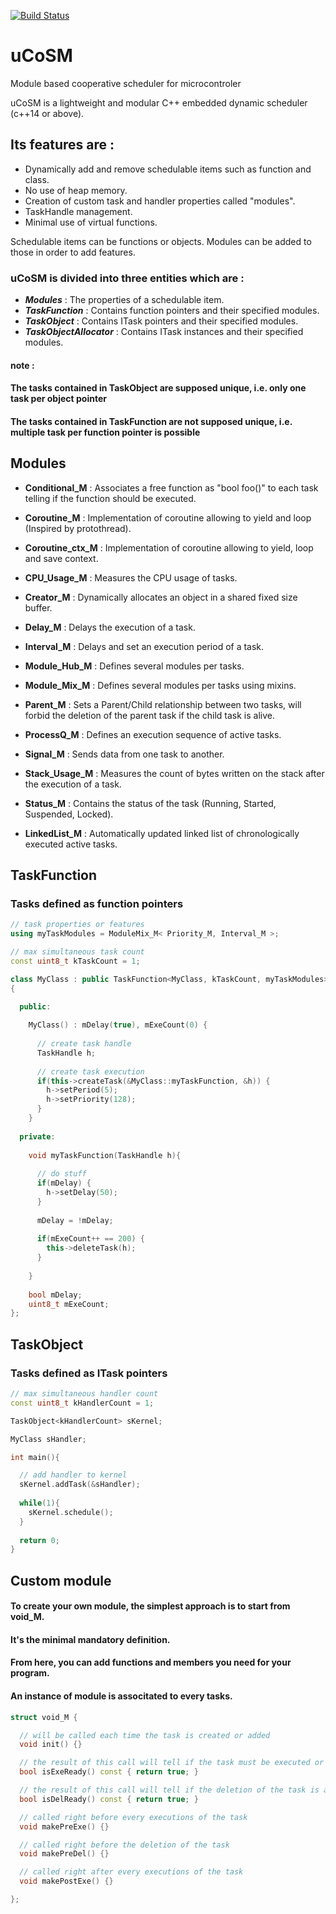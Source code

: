 [![Build Status](https://travis-ci.com/ThomasAUB/uCoSM.svg?branch=master)](https://travis-ci.com/ThomasAUB/uCoSM)

# uCoSM
Module based cooperative scheduler for microcontroler

  uCoSM is a lightweight and modular C++ embedded dynamic scheduler (c++14 or above). 
  
## Its features are :
  
 - Dynamically add and remove schedulable items such as function and class.
 - No use of heap memory.
 - Creation of custom task and handler properties called "modules".
 - TaskHandle management.
 - Minimal use of virtual functions.
   
  
  Schedulable items can be functions or objects. 
  Modules can be added to those in order to add features.
  
### uCoSM is divided into three entities which are :
  
 - ***Modules***     : The properties of a schedulable item.
 - ***TaskFunction*** : Contains function pointers and their specified modules.
 - ***TaskObject***      : Contains ITask pointers and their specified modules.
 - ***TaskObjectAllocator***      : Contains ITask instances and their specified modules.

#### note : 
#### The tasks contained in TaskObject are supposed unique, i.e. only one task per object pointer
#### The tasks contained in TaskFunction are not supposed unique, i.e. multiple task per function pointer is possible



## Modules
      
 - **Conditional_M** : Associates a free function as "bool foo()" to each task telling if the function should be executed.
    
 - **Coroutine_M** : Implementation of coroutine allowing to yield and loop (Inspired by protothread).
    
 - **Coroutine_ctx_M** : Implementation of coroutine allowing to yield, loop and save context.
    
    
 - **CPU_Usage_M** : Measures the CPU usage of tasks.
    
    
 - **Creator_M**        : Dynamically allocates an object in a shared fixed size buffer.
    
    
 - **Delay_M**          : Delays the execution of a task.
    
    
 - **Interval_M**       : Delays and set an execution period of a task.
    
    
 - **Module_Hub_M**     : Defines several modules per tasks.
    
    
 - **Module_Mix_M**     : Defines several modules per tasks using mixins.
    
    
 - **Parent_M**         : Sets a Parent/Child relationship between two tasks, will forbid the deletion of the parent task if the child task is alive. 
                          
        
 - **ProcessQ_M**       : Defines an execution sequence of active tasks.
    
    
 - **Signal_M**         : Sends data from one task to another.
    
    
 - **Stack_Usage_M**      : Measures the count of bytes written on the stack after the execution of a task.
    
    
 - **Status_M**         : Contains the status of the task (Running, Started, Suspended, Locked).
            
            
 - **LinkedList_M**     : Automatically updated linked list of chronologically executed active tasks.
    
   
   
  





## TaskFunction

### Tasks defined as function pointers

```cpp
// task properties or features
using myTaskModules = ModuleMix_M< Priority_M, Interval_M >;

// max simultaneous task count
const uint8_t kTaskCount = 1;

class MyClass : public TaskFunction<MyClass, kTaskCount, myTaskModules>
{

  public:
  
    MyClass() : mDelay(true), mExeCount(0) {
      
      // create task handle
      TaskHandle h;
      
      // create task execution
      if(this->createTask(&MyClass::myTaskFunction, &h)) {
        h->setPeriod(5);
        h->setPriority(128);
      }
    }
  
  private:
  
    void myTaskFunction(TaskHandle h){
    
      // do stuff
      if(mDelay) {
        h->setDelay(50);
      }
      
      mDelay = !mDelay;
      
      if(mExeCount++ == 200) {
        this->deleteTask(h);
      }
      
    }
    
    bool mDelay;
    uint8_t mExeCount;
};
```
## TaskObject

### Tasks defined as ITask pointers

```cpp
// max simultaneous handler count
const uint8_t kHandlerCount = 1;

TaskObject<kHandlerCount> sKernel;

MyClass sHandler;

int main(){

  // add handler to kernel
  sKernel.addTask(&sHandler);
  
  while(1){
    sKernel.schedule();
  }
  
  return 0;
}
```

## Custom module

#### To create your own module, the simplest approach is to start from void_M.
#### It's the minimal mandatory definition.
#### From here, you can add functions and members you need for your program.
#### An instance of module is associtated to every tasks.

```cpp
struct void_M {

  // will be called each time the task is created or added
  void init() {}

  // the result of this call will tell if the task must be executed or not
  bool isExeReady() const { return true; }

  // the result of this call will tell if the deletion of the task is allowed or not
  bool isDelReady() const { return true; }

  // called right before every executions of the task
  void makePreExe() {}

  // called right before the deletion of the task
  void makePreDel() {}

  // called right after every executions of the task
  void makePostExe() {}

};
```